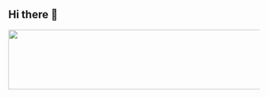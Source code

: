 ## Hi there 👋


<a href="https://www.gitanimals.org/en_US?utm_medium=image&utm_source=bildno&utm_content=line">
  <img
    src="https://render.gitanimals.org/lines/bildno?pet-id=720556835116337902"
    width="600"
    height="120"
  />
</a>
  
  
<!--
**bildno/bildno** is a ✨ _special_ ✨ repository because its `README.md` (this file) appears on your GitHub profile.

Here are some ideas to get you started:

- 🔭 I’m currently working on ...
- 🌱 I’m currently learning ...
- 👯 I’m looking to collaborate on ...
- 🤔 I’m looking for help with ...
- 💬 Ask me about ...
- 📫 How to reach me: ...
- 😄 Pronouns: ...
- ⚡ Fun fact: ...
-->
